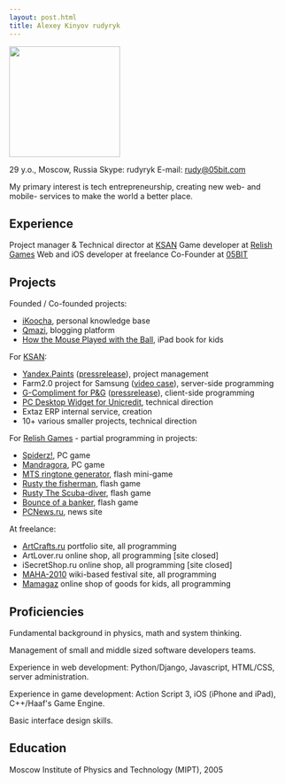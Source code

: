 ```yaml
---
layout: post.html
title: Alexey Kinyov rudyryk
---
```


<img src="{{ get_asset('img/rudyryk.jpg') }}" width="200px">

29 y.o., Moscow, Russia
Skype: rudyryk
E-mail: <rudy@05bit.com>

My primary interest is tech entrepreneurship, creating new web- and mobile- services to make the world a better place.

## Experience

Project manager & Technical director at [KSAN][1]
Game developer at [Relish Games][2]
Web and iOS developer at freelance
Co-Founder at [05BIT](http://05bit.com)

## Projects

Founded / Co-founded projects:

 - [iKoocha](http://www.ikucha.ru), personal knowledge base
 - [Qmazi](http://qmazi.com), blogging platform
 - [How the Mouse Played with the Ball](http://http://itunes.apple.com/ru/app/how-mouse-played-ball-book/id483558719), iPad book for kids

For [KSAN][1]:

 - [Yandex.Paints](http://kraski.yandex.ru/new.xml) ([pressrelease](http://ksan.ru/cases/398/all)), project management
 - Farm2.0 project for Samsung ([video case](http://ksan.ru/cases/562/2010)), server-side programming
 - [G-Compliment for P&G](http://g-track.ksan.ru/g-compliment) ([pressrelease](http://ksan.ru/cases/513/all)), client-side programming
 - [PC Desktop Widget for Unicredit](http://ksan.ru/cases/581/2011), technical direction
 - Extaz ERP internal service, creation
 - 10+ various smaller projects, technical direction

For [Relish Games][2] - partial programming in projects:

 - [Spiderz!](http://www.bigfishgames.com/download-games/2059/spiderz/index.html), PC game
 - [Mandragora](http://www.bigfishgames.com/download-games/4606/mandragora/index.html), PC game
 - [MTS ringtone generator](http://vk.com/app551793_34087639), flash mini-game
 - [Rusty the fisherman](http://uk.games.yahoo.net/Game.aspx?code=116931830), flash game
 - [Rusty The Scuba-diver](http://uk.games.yahoo.net/Game.aspx?code=116932403&lc=en&channel=110426757), flash game
 - [Bounce of a banker](http://www.vedomosti.ru/game/), flash game
 - [PCNews.ru](http://www.pcnews.ru), news site

At freelance:

 - [ArtCrafts.ru](http://artcrafts.ru) portfolio site, all programming
 - ArtLover.ru online shop, all programming [site closed]
 - iSecretShop.ru online shop, all programming [site closed]
 - [MAHA-2010](http://2010.mahaupayaparty.ru) wiki-based festival site, all programming
 - [Mamagaz](http://mamagaz.ru) online shop of goods for kids, all programming

## Proficiencies

Fundamental background in physics, math and system thinking.

Management of small and middle sized software developers teams.

Experience in web development: Python/Django, Javascript, HTML/CSS, server administration.

Experience in game development: Action Script 3, iOS (iPhone and iPad), C++/Haaf's Game Engine.

Basic interface design skills.

## Education

Moscow Institute of Physics and Technology (MIPT), 2005


[1]: http://www.ksan.ru
[2]: http://relishgames.com

